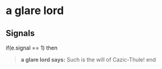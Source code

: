 # a glare lord
## Signals

if(e.signal == 1) then


>**a glare lord says:** Such is the will of Cazic-Thule!
end
